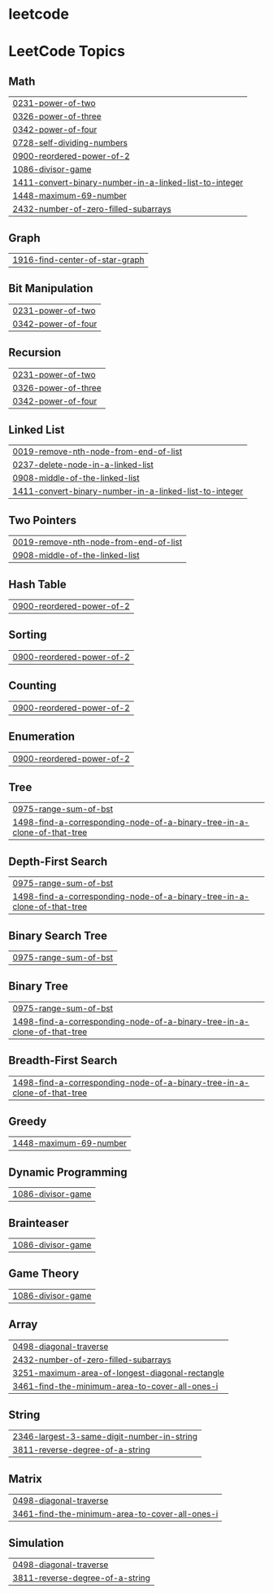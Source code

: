 # leetcode
<!---LeetCode Topics Start-->
# LeetCode Topics
## Math
|  |
| ------- |
| [0231-power-of-two](https://github.com/M-GreySun/leetcode/tree/master/0231-power-of-two) |
| [0326-power-of-three](https://github.com/M-GreySun/leetcode/tree/master/0326-power-of-three) |
| [0342-power-of-four](https://github.com/M-GreySun/leetcode/tree/master/0342-power-of-four) |
| [0728-self-dividing-numbers](https://github.com/M-GreySun/leetcode/tree/master/0728-self-dividing-numbers) |
| [0900-reordered-power-of-2](https://github.com/M-GreySun/leetcode/tree/master/0900-reordered-power-of-2) |
| [1086-divisor-game](https://github.com/M-GreySun/leetcode/tree/master/1086-divisor-game) |
| [1411-convert-binary-number-in-a-linked-list-to-integer](https://github.com/M-GreySun/leetcode/tree/master/1411-convert-binary-number-in-a-linked-list-to-integer) |
| [1448-maximum-69-number](https://github.com/M-GreySun/leetcode/tree/master/1448-maximum-69-number) |
| [2432-number-of-zero-filled-subarrays](https://github.com/M-GreySun/leetcode/tree/master/2432-number-of-zero-filled-subarrays) |
## Graph
|  |
| ------- |
| [1916-find-center-of-star-graph](https://github.com/M-GreySun/leetcode/tree/master/1916-find-center-of-star-graph) |
## Bit Manipulation
|  |
| ------- |
| [0231-power-of-two](https://github.com/M-GreySun/leetcode/tree/master/0231-power-of-two) |
| [0342-power-of-four](https://github.com/M-GreySun/leetcode/tree/master/0342-power-of-four) |
## Recursion
|  |
| ------- |
| [0231-power-of-two](https://github.com/M-GreySun/leetcode/tree/master/0231-power-of-two) |
| [0326-power-of-three](https://github.com/M-GreySun/leetcode/tree/master/0326-power-of-three) |
| [0342-power-of-four](https://github.com/M-GreySun/leetcode/tree/master/0342-power-of-four) |
## Linked List
|  |
| ------- |
| [0019-remove-nth-node-from-end-of-list](https://github.com/M-GreySun/leetcode/tree/master/0019-remove-nth-node-from-end-of-list) |
| [0237-delete-node-in-a-linked-list](https://github.com/M-GreySun/leetcode/tree/master/0237-delete-node-in-a-linked-list) |
| [0908-middle-of-the-linked-list](https://github.com/M-GreySun/leetcode/tree/master/0908-middle-of-the-linked-list) |
| [1411-convert-binary-number-in-a-linked-list-to-integer](https://github.com/M-GreySun/leetcode/tree/master/1411-convert-binary-number-in-a-linked-list-to-integer) |
## Two Pointers
|  |
| ------- |
| [0019-remove-nth-node-from-end-of-list](https://github.com/M-GreySun/leetcode/tree/master/0019-remove-nth-node-from-end-of-list) |
| [0908-middle-of-the-linked-list](https://github.com/M-GreySun/leetcode/tree/master/0908-middle-of-the-linked-list) |
## Hash Table
|  |
| ------- |
| [0900-reordered-power-of-2](https://github.com/M-GreySun/leetcode/tree/master/0900-reordered-power-of-2) |
## Sorting
|  |
| ------- |
| [0900-reordered-power-of-2](https://github.com/M-GreySun/leetcode/tree/master/0900-reordered-power-of-2) |
## Counting
|  |
| ------- |
| [0900-reordered-power-of-2](https://github.com/M-GreySun/leetcode/tree/master/0900-reordered-power-of-2) |
## Enumeration
|  |
| ------- |
| [0900-reordered-power-of-2](https://github.com/M-GreySun/leetcode/tree/master/0900-reordered-power-of-2) |
## Tree
|  |
| ------- |
| [0975-range-sum-of-bst](https://github.com/M-GreySun/leetcode/tree/master/0975-range-sum-of-bst) |
| [1498-find-a-corresponding-node-of-a-binary-tree-in-a-clone-of-that-tree](https://github.com/M-GreySun/leetcode/tree/master/1498-find-a-corresponding-node-of-a-binary-tree-in-a-clone-of-that-tree) |
## Depth-First Search
|  |
| ------- |
| [0975-range-sum-of-bst](https://github.com/M-GreySun/leetcode/tree/master/0975-range-sum-of-bst) |
| [1498-find-a-corresponding-node-of-a-binary-tree-in-a-clone-of-that-tree](https://github.com/M-GreySun/leetcode/tree/master/1498-find-a-corresponding-node-of-a-binary-tree-in-a-clone-of-that-tree) |
## Binary Search Tree
|  |
| ------- |
| [0975-range-sum-of-bst](https://github.com/M-GreySun/leetcode/tree/master/0975-range-sum-of-bst) |
## Binary Tree
|  |
| ------- |
| [0975-range-sum-of-bst](https://github.com/M-GreySun/leetcode/tree/master/0975-range-sum-of-bst) |
| [1498-find-a-corresponding-node-of-a-binary-tree-in-a-clone-of-that-tree](https://github.com/M-GreySun/leetcode/tree/master/1498-find-a-corresponding-node-of-a-binary-tree-in-a-clone-of-that-tree) |
## Breadth-First Search
|  |
| ------- |
| [1498-find-a-corresponding-node-of-a-binary-tree-in-a-clone-of-that-tree](https://github.com/M-GreySun/leetcode/tree/master/1498-find-a-corresponding-node-of-a-binary-tree-in-a-clone-of-that-tree) |
## Greedy
|  |
| ------- |
| [1448-maximum-69-number](https://github.com/M-GreySun/leetcode/tree/master/1448-maximum-69-number) |
## Dynamic Programming
|  |
| ------- |
| [1086-divisor-game](https://github.com/M-GreySun/leetcode/tree/master/1086-divisor-game) |
## Brainteaser
|  |
| ------- |
| [1086-divisor-game](https://github.com/M-GreySun/leetcode/tree/master/1086-divisor-game) |
## Game Theory
|  |
| ------- |
| [1086-divisor-game](https://github.com/M-GreySun/leetcode/tree/master/1086-divisor-game) |
## Array
|  |
| ------- |
| [0498-diagonal-traverse](https://github.com/M-GreySun/leetcode/tree/master/0498-diagonal-traverse) |
| [2432-number-of-zero-filled-subarrays](https://github.com/M-GreySun/leetcode/tree/master/2432-number-of-zero-filled-subarrays) |
| [3251-maximum-area-of-longest-diagonal-rectangle](https://github.com/M-GreySun/leetcode/tree/master/3251-maximum-area-of-longest-diagonal-rectangle) |
| [3461-find-the-minimum-area-to-cover-all-ones-i](https://github.com/M-GreySun/leetcode/tree/master/3461-find-the-minimum-area-to-cover-all-ones-i) |
## String
|  |
| ------- |
| [2346-largest-3-same-digit-number-in-string](https://github.com/M-GreySun/leetcode/tree/master/2346-largest-3-same-digit-number-in-string) |
| [3811-reverse-degree-of-a-string](https://github.com/M-GreySun/leetcode/tree/master/3811-reverse-degree-of-a-string) |
## Matrix
|  |
| ------- |
| [0498-diagonal-traverse](https://github.com/M-GreySun/leetcode/tree/master/0498-diagonal-traverse) |
| [3461-find-the-minimum-area-to-cover-all-ones-i](https://github.com/M-GreySun/leetcode/tree/master/3461-find-the-minimum-area-to-cover-all-ones-i) |
## Simulation
|  |
| ------- |
| [0498-diagonal-traverse](https://github.com/M-GreySun/leetcode/tree/master/0498-diagonal-traverse) |
| [3811-reverse-degree-of-a-string](https://github.com/M-GreySun/leetcode/tree/master/3811-reverse-degree-of-a-string) |
<!---LeetCode Topics End-->